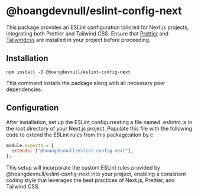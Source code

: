 # @hoangdevnull/eslint-config-next

This package provides an ESLint configuration tailored for Next.js projects, integrating both Prettier and Tailwind CSS. Ensure that [Prettier](https://prettier.io/) and [Tailwindcss](https://tailwindcss.com/) are installed in your project before proceeding.

## Installation

```shell
npm install -D @hoangdevnull/eslint-config-next
```

This command installs the package along with all necessary peer dependencies.

## Configuration

After installation, set up the ESLint configurreating a file named .eslintrc.js in the root directory of your Next.js project. Populate this file with the following code to extend the ESLint rules from this package:ation by c

```js
module.exports = {
  extends: ["@hoangdevnull/eslint-config-next"],
};
```

This setup will incorporate the custom ESLint rules provided by @hoangdevnull/eslint-config-next into your project, enabling a consistent coding style that leverages the best practices of Next.js, Prettier, and Tailwind CSS.
